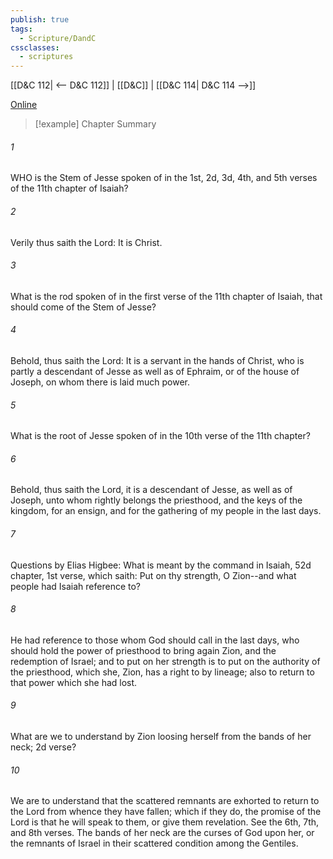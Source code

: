 ```yaml
---
publish: true
tags:
  - Scripture/DandC
cssclasses:
  - scriptures
---
```

[[D&C 112| <-- D&C 112]] | [[D&C]] | [[D&C 114| D&C 114 -->]]

[Online](https://churchofjesuschrist.org/study/scriptures/dc-testament/dc/113?lang=eng)

>[!example] Chapter Summary
>
###### 1
WHO is the Stem of Jesse spoken of in the 1st, 2d, 3d, 4th, and 5th verses of the 11th chapter of Isaiah?
###### 2
Verily thus saith the Lord: It is Christ.
###### 3
What is the rod spoken of in the first verse of the 11th chapter of Isaiah, that should come of the Stem of Jesse?
###### 4
Behold, thus saith the Lord: It is a servant in the hands of Christ, who is partly a descendant of Jesse as well as of Ephraim, or of the house of Joseph, on whom there is laid much power.
###### 5
What is the root of Jesse spoken of in the 10th verse of the 11th chapter?
###### 6
Behold, thus saith the Lord, it is a descendant of Jesse, as well as of Joseph, unto whom rightly belongs the priesthood, and the keys of the kingdom, for an ensign, and for the gathering of my people in the last days.
###### 7
Questions by Elias Higbee: What is meant by the command in Isaiah, 52d chapter, 1st verse, which saith: Put on thy strength, O Zion--and what people had Isaiah reference to?
###### 8
He had reference to those whom God should call in the last days, who should hold the power of priesthood to bring again Zion, and the redemption of Israel; and to put on her strength is to put on the authority of the priesthood, which she, Zion, has a right to by lineage; also to return to that power which she had lost.
###### 9
What are we to understand by Zion loosing herself from the bands of her neck; 2d verse?
###### 10
We are to understand that the scattered remnants are exhorted to return to the Lord from whence they have fallen; which if they do, the promise of the Lord is that he will speak to them, or give them revelation. See the 6th, 7th, and 8th verses. The bands of her neck are the curses of God upon her, or the remnants of Israel in their scattered condition among the Gentiles.




